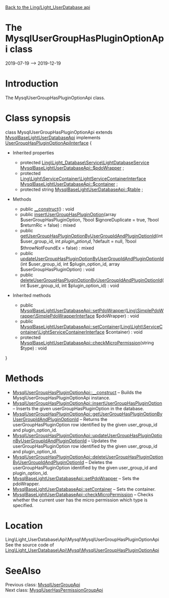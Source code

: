 [Back to the Ling/Light_UserDatabase api](https://github.com/lingtalfi/Light_UserDatabase/blob/master/doc/api/Ling/Light_UserDatabase.md)



The MysqlUserGroupHasPluginOptionApi class
================
2019-07-19 --> 2019-12-19






Introduction
============

The MysqlUserGroupHasPluginOptionApi class.



Class synopsis
==============


class <span class="pl-k">MysqlUserGroupHasPluginOptionApi</span> extends [MysqlBaseLightUserDatabaseApi](https://github.com/lingtalfi/Light_UserDatabase/blob/master/doc/api/Ling/Light_UserDatabase/Api/Mysql/MysqlBaseLightUserDatabaseApi.md) implements [UserGroupHasPluginOptionApiInterface](https://github.com/lingtalfi/Light_UserDatabase/blob/master/doc/api/Ling/Light_UserDatabase/Api/UserGroupHasPluginOptionApiInterface.md) {

- Inherited properties
    - protected [Ling\Light_Database\Service\LightDatabaseService](https://github.com/lingtalfi/Light_Database/blob/master/doc/api/Ling/Light_Database/Service/LightDatabaseService.md) [MysqlBaseLightUserDatabaseApi::$pdoWrapper](#property-pdoWrapper) ;
    - protected [Ling\Light\ServiceContainer\LightServiceContainerInterface](https://github.com/lingtalfi/Light/blob/master/doc/api/Ling/Light/ServiceContainer/LightServiceContainerInterface.md) [MysqlBaseLightUserDatabaseApi::$container](#property-container) ;
    - protected string [MysqlBaseLightUserDatabaseApi::$table](#property-table) ;

- Methods
    - public [__construct](https://github.com/lingtalfi/Light_UserDatabase/blob/master/doc/api/Ling/Light_UserDatabase/Api/Mysql/MysqlUserGroupHasPluginOptionApi/__construct.md)() : void
    - public [insertUserGroupHasPluginOption](https://github.com/lingtalfi/Light_UserDatabase/blob/master/doc/api/Ling/Light_UserDatabase/Api/Mysql/MysqlUserGroupHasPluginOptionApi/insertUserGroupHasPluginOption.md)(array $userGroupHasPluginOption, ?bool $ignoreDuplicate = true, ?bool $returnRic = false) : mixed
    - public [getUserGroupHasPluginOptionByUserGroupIdAndPluginOptionId](https://github.com/lingtalfi/Light_UserDatabase/blob/master/doc/api/Ling/Light_UserDatabase/Api/Mysql/MysqlUserGroupHasPluginOptionApi/getUserGroupHasPluginOptionByUserGroupIdAndPluginOptionId.md)(int $user_group_id, int $plugin_option_id, ?$default = null, ?bool $throwNotFoundEx = false) : mixed
    - public [updateUserGroupHasPluginOptionByUserGroupIdAndPluginOptionId](https://github.com/lingtalfi/Light_UserDatabase/blob/master/doc/api/Ling/Light_UserDatabase/Api/Mysql/MysqlUserGroupHasPluginOptionApi/updateUserGroupHasPluginOptionByUserGroupIdAndPluginOptionId.md)(int $user_group_id, int $plugin_option_id, array $userGroupHasPluginOption) : void
    - public [deleteUserGroupHasPluginOptionByUserGroupIdAndPluginOptionId](https://github.com/lingtalfi/Light_UserDatabase/blob/master/doc/api/Ling/Light_UserDatabase/Api/Mysql/MysqlUserGroupHasPluginOptionApi/deleteUserGroupHasPluginOptionByUserGroupIdAndPluginOptionId.md)(int $user_group_id, int $plugin_option_id) : void

- Inherited methods
    - public [MysqlBaseLightUserDatabaseApi::setPdoWrapper](https://github.com/lingtalfi/Light_UserDatabase/blob/master/doc/api/Ling/Light_UserDatabase/Api/Mysql/MysqlBaseLightUserDatabaseApi/setPdoWrapper.md)([Ling\SimplePdoWrapper\SimplePdoWrapperInterface](https://github.com/lingtalfi/SimplePdoWrapper/blob/master/doc/api/Ling/SimplePdoWrapper/SimplePdoWrapperInterface.md) $pdoWrapper) : void
    - public [MysqlBaseLightUserDatabaseApi::setContainer](https://github.com/lingtalfi/Light_UserDatabase/blob/master/doc/api/Ling/Light_UserDatabase/Api/Mysql/MysqlBaseLightUserDatabaseApi/setContainer.md)([Ling\Light\ServiceContainer\LightServiceContainerInterface](https://github.com/lingtalfi/Light/blob/master/doc/api/Ling/Light/ServiceContainer/LightServiceContainerInterface.md) $container) : void
    - protected [MysqlBaseLightUserDatabaseApi::checkMicroPermission](https://github.com/lingtalfi/Light_UserDatabase/blob/master/doc/api/Ling/Light_UserDatabase/Api/Mysql/MysqlBaseLightUserDatabaseApi/checkMicroPermission.md)(string $type) : void

}






Methods
==============

- [MysqlUserGroupHasPluginOptionApi::__construct](https://github.com/lingtalfi/Light_UserDatabase/blob/master/doc/api/Ling/Light_UserDatabase/Api/Mysql/MysqlUserGroupHasPluginOptionApi/__construct.md) &ndash; Builds the MysqlUserGroupHasPluginOptionApi instance.
- [MysqlUserGroupHasPluginOptionApi::insertUserGroupHasPluginOption](https://github.com/lingtalfi/Light_UserDatabase/blob/master/doc/api/Ling/Light_UserDatabase/Api/Mysql/MysqlUserGroupHasPluginOptionApi/insertUserGroupHasPluginOption.md) &ndash; Inserts the given userGroupHasPluginOption in the database.
- [MysqlUserGroupHasPluginOptionApi::getUserGroupHasPluginOptionByUserGroupIdAndPluginOptionId](https://github.com/lingtalfi/Light_UserDatabase/blob/master/doc/api/Ling/Light_UserDatabase/Api/Mysql/MysqlUserGroupHasPluginOptionApi/getUserGroupHasPluginOptionByUserGroupIdAndPluginOptionId.md) &ndash; Returns the userGroupHasPluginOption row identified by the given user_group_id and plugin_option_id.
- [MysqlUserGroupHasPluginOptionApi::updateUserGroupHasPluginOptionByUserGroupIdAndPluginOptionId](https://github.com/lingtalfi/Light_UserDatabase/blob/master/doc/api/Ling/Light_UserDatabase/Api/Mysql/MysqlUserGroupHasPluginOptionApi/updateUserGroupHasPluginOptionByUserGroupIdAndPluginOptionId.md) &ndash; Updates the userGroupHasPluginOption row identified by the given user_group_id and plugin_option_id.
- [MysqlUserGroupHasPluginOptionApi::deleteUserGroupHasPluginOptionByUserGroupIdAndPluginOptionId](https://github.com/lingtalfi/Light_UserDatabase/blob/master/doc/api/Ling/Light_UserDatabase/Api/Mysql/MysqlUserGroupHasPluginOptionApi/deleteUserGroupHasPluginOptionByUserGroupIdAndPluginOptionId.md) &ndash; Deletes the userGroupHasPluginOption identified by the given user_group_id and plugin_option_id.
- [MysqlBaseLightUserDatabaseApi::setPdoWrapper](https://github.com/lingtalfi/Light_UserDatabase/blob/master/doc/api/Ling/Light_UserDatabase/Api/Mysql/MysqlBaseLightUserDatabaseApi/setPdoWrapper.md) &ndash; Sets the pdoWrapper.
- [MysqlBaseLightUserDatabaseApi::setContainer](https://github.com/lingtalfi/Light_UserDatabase/blob/master/doc/api/Ling/Light_UserDatabase/Api/Mysql/MysqlBaseLightUserDatabaseApi/setContainer.md) &ndash; Sets the container.
- [MysqlBaseLightUserDatabaseApi::checkMicroPermission](https://github.com/lingtalfi/Light_UserDatabase/blob/master/doc/api/Ling/Light_UserDatabase/Api/Mysql/MysqlBaseLightUserDatabaseApi/checkMicroPermission.md) &ndash; Checks whether the current user has the micro permission which type is specified.





Location
=============
Ling\Light_UserDatabase\Api\Mysql\MysqlUserGroupHasPluginOptionApi<br>
See the source code of [Ling\Light_UserDatabase\Api\Mysql\MysqlUserGroupHasPluginOptionApi](https://github.com/lingtalfi/Light_UserDatabase/blob/master/Api/Mysql/MysqlUserGroupHasPluginOptionApi.php)



SeeAlso
==============
Previous class: [MysqlUserGroupApi](https://github.com/lingtalfi/Light_UserDatabase/blob/master/doc/api/Ling/Light_UserDatabase/Api/Mysql/MysqlUserGroupApi.md)<br>Next class: [MysqlUserHasPermissionGroupApi](https://github.com/lingtalfi/Light_UserDatabase/blob/master/doc/api/Ling/Light_UserDatabase/Api/Mysql/MysqlUserHasPermissionGroupApi.md)<br>
